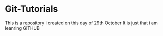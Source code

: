 # Git-Tutorials
This is a repository i created on this day of 29th October
It is just that i am leanring GITHUB

